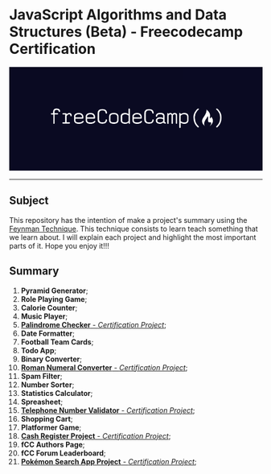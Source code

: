 # JavaScript Algorithms and Data Structures (Beta) - Freecodecamp Certification 

![FreeCoedCamp Logo](./pyramid-generator/assets/public/FreeCodeCamp_logo.png)

---

## Subject

This repository has the intention of make a project's summary using the [Feynman Technique](https://www.colorado.edu/artssciences-advising/resource-library/life-skills/the-feynman-technique-in-academic-coaching). This technique consists to learn teach something that we learn about. I will explain each project and highlight the most important parts of it. Hope you enjoy it!!!

## Summary
  1. **Pyramid Generator**;
  2. **Role Playing Game**;
  3. **Calorie Counter**;
  4. **Music Player**;
  5. <ins>**Palindrome Checker** - *Certification Project*</ins>;
  6. **Date Formatter**;
  7. **Football Team Cards**;
  8. **Todo App**;
  9. **Binary Converter**;
  10. <ins>**Roman Numeral Converter** - *Certification Project*</ins>;
  11. **Spam Filter**;
  12. **Number Sorter**;
  13.  **Statistics Calculator**;
  14.  **Spreasheet**;
  15.  <ins>**Telephone Number Validator** - *Certification Project*</ins>;
  16.  **Shopping Cart**;
  17.  **Platformer Game**;
  18.  <ins>**Cash Register Project** - *Certification Project*</ins>;
  19.  **fCC Authors Page**;
  20.  **fCC Forum Leaderboard**;
  21.  <ins>**Pokémon Search App Project** - *Certification Project*</ins>;


   